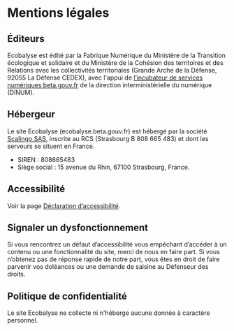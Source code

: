 # Mentions légales

## Éditeurs

Ecobalyse est édité par la Fabrique Numérique du Ministère de la Transition écologique et solidaire et
du Ministère de la Cohésion des territoires et des Relations avec les collectivités territoriales (Grande
Arche de la Défense, 92055 La Défense CEDEX), avec l'appui de
[l’incubateur de services numériques beta.gouv.fr](https://beta.gouv.fr/) de la direction
interministérielle du numérique (DINUM).

<!--
## Direction de la publication

>     XXX
>     XXX
>     XXX
-->

## Hébergeur

Le site Ecobalyse (ecobalyse.beta.gouv.fr) est hébergé par la société [Scalingo SAS](https://scalingo.com/fr),
inscrite au RCS (Strasbourg B 808 665 483) et dont les serveurs se situent en France.

* SIREN : 808665483
* Siège social : 15 avenue du Rhin, 67100 Strasbourg, France.

## Accessibilité

Voir la page [Déclaration d’accessibilité](/#/pages/accessibilit%C3%A9).

## Signaler un dysfonctionnement

Si vous rencontrez un défaut d’accessibilité vous empêchant d’accéder à un contenu ou une fonctionnalité
du site, merci de nous en faire part. Si vous n’obtenez pas de réponse rapide de notre part, vous êtes en
droit de faire parvenir vos doléances ou une demande de saisine au Défenseur des droits.

## Politique de confidentialité

Le site Ecobalyse ne collecte ni n'héberge aucune donnée à caractère personnel.
